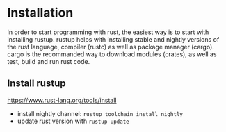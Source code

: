 # Installation

In order to start programming with rust, the easiest way is to start
with installing rustup. rustup helps with installing stable and nightly versions of the rust language, compiler (rustc) as well as package manager (cargo). cargo is the recommanded way to download modules (crates), as well as test, build and run rust code.

## Install rustup

https://www.rust-lang.org/tools/install

- install nightly channel: `rustup toolchain install nightly`
- update rust version with `rustup update`
